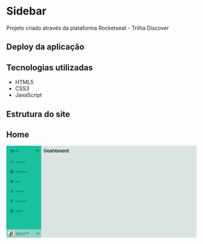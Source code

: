 # Sidebar
Projeto criado através da plataforma Rocketseat - Trilha Discover

## Deploy da aplicação

## Tecnologias utilizadas
+ HTML5
+ CSS3
+ JavaScript

## Estrutura do site


## Home

<img src=".github/project.png">